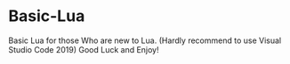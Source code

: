 # Basic-Lua
Basic Lua for those Who are new to Lua. (Hardly recommend to use Visual Studio Code 2019) Good Luck and Enjoy!
